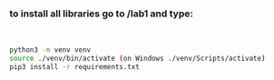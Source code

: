 <h3>to install all libraries go to /lab1 and type: </h3>
<br>

```bash
python3 -m venv venv
source ./venv/bin/activate (on Windows ./venv/Scripts/activate)
pip3 install -r requirements.txt
```

